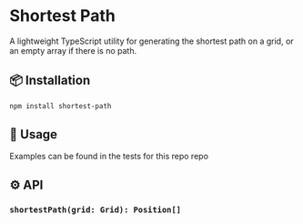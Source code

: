 # Shortest Path

A lightweight TypeScript utility for generating the shortest path on a grid, or an empty array if there is no path.

## 📦 Installation

```bash
npm install shortest-path
```


## 🚀 Usage

Examples can be found in the tests for this repo repo

## ⚙️ API

### `shortestPath(grid: Grid): Position[]`